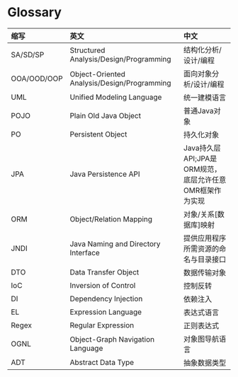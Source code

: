 # Glossary

| 缩写        | 英文                                        | 中文                                                    |
| :---------- | :------------------------------------------ | :------------------------------------------------------ |
| SA/SD/SP    | Structured Analysis/Design/Programming      | 结构化分析/设计/编程                                    |
| OOA/OOD/OOP | Object-Oriented Analysis/Design/Programming | 面向对象分析/设计/编程                                  |
| UML         | Unified Modeling Language                   | 统一建模语言                                            |
| POJO        | Plain Old Java Object                       | 普通Java对象                                            |
| PO          | Persistent Object                           | 持久化对象                                              |
| JPA         | Java Persistence API                        | Java持久层API;JPA是ORM规范，底层允许任意OMR框架作为实现 |
| ORM         | Object/Relation Mapping                     | 对象/关系[数据库]映射                                   |
| JNDI        | Java Naming and Directory Interface         | 提供应用程序所需资源的命名与目录接口                    |
| DTO         | Data Transfer Object                        | 数据传输对象                                            |
| IoC         | Inversion of Control                        | 控制反转                                                |
| DI          | Dependency Injection                        | 依赖注入                                                |
| EL          | Expression Language                         | 表达式语言                                              |
| Regex       | Regular Expression                          | 正则表达式                                              |
| OGNL        | Object-Graph Navigation Language            | 对象图导航语言                                          |
| ADT         | Abstract Data Type                          | 抽象数据类型                                            |